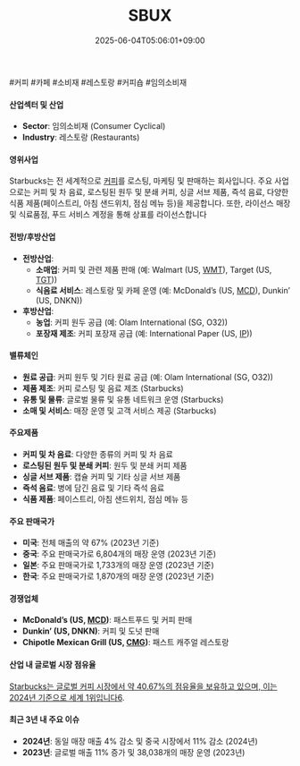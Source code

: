 ﻿---
title: "SBUX"
date: 2025-06-04T05:06:01+09:00
lastmod: 2025-06-04T05:06:01+09:00
type: docs
sidebar:
  open: true
weight: 773
---
<div style="display:none">
  <meta property="article:published_time" content="2025-06-03T20:06:01Z" />
  <meta property="article:modified_time" content="2025-06-03T20:06:01Z" />
</div>
#커피 #카페 #소비재 #레스토랑 #커피숍 #임의소비재

#### 산업섹터 및 산업

- **Sector**: 임의소비재 (Consumer Cyclical)
- **Industry**: 레스토랑 (Restaurants)

#### 영위사업

Starbucks는 전 세계적으로 [커피](/industry-study/커피/)를 로스팅, 마케팅 및 판매하는 회사입니다. 주요 사업으로는 커피 및 차 음료, 로스팅된 원두 및 분쇄 커피, 싱글 서브 제품, 즉석 음료, 다양한 식품 제품(페이스트리, 아침 샌드위치, 점심 메뉴 등)을 제공합니다. 또한, 라이선스 매장 및 식료품점, 푸드 서비스 계정을 통해 상표를 라이선스합니다

#### 전방/후방산업

- **전방산업**:
    - **소매업**: 커피 및 관련 제품 판매 (예: Walmart (US, [WMT](/company-analysis/wmt/)), Target (US, [TGT](/company-analysis/tgt/)))
    - **식음료 서비스**: 레스토랑 및 카페 운영 (예: McDonald’s (US, [MCD](/company-analysis/mcd/)), Dunkin’ (US, DNKN))
- **후방산업**:
    - **농업**: 커피 원두 공급 (예: Olam International (SG, O32))
    - **포장재 제조**: 커피 포장재 공급 (예: International Paper (US, [IP](/company-analysis/ip/)))

#### 밸류체인

- **원료 공급**: 커피 원두 및 기타 원료 공급 (예: Olam International (SG, O32))
- **제품 제조**: 커피 로스팅 및 음료 제조 (Starbucks)
- **유통 및 물류**: 글로벌 물류 및 유통 네트워크 운영 (Starbucks)
- **소매 및 서비스**: 매장 운영 및 고객 서비스 제공 (Starbucks)

#### 주요제품

- **커피 및 차 음료**: 다양한 종류의 커피 및 차 음료
- **로스팅된 원두 및 분쇄 커피**: 원두 및 분쇄 커피 제품
- **싱글 서브 제품**: 캡슐 커피 및 기타 싱글 서브 제품
- **즉석 음료**: 병에 담긴 음료 및 기타 즉석 음료
- **식품 제품**: 페이스트리, 아침 샌드위치, 점심 메뉴 등

#### 주요 판매국가

- **미국**: 전체 매출의 약 67% (2023년 기준)
- **중국**: 주요 판매국가로 6,804개의 매장 운영 (2023년 기준)
- **일본**: 주요 판매국가로 1,733개의 매장 운영 (2023년 기준)
- **한국**: 주요 판매국가로 1,870개의 매장 운영 (2023년 기준)

#### 경쟁업체

- **McDonald’s (US, [MCD](/company-analysis/mcd/))**: 패스트푸드 및 커피 판매
- **Dunkin’ (US, DNKN)**: 커피 및 도넛 판매
- **Chipotle Mexican Grill (US, [CMG](/company-analysis/cmg/))**: 패스트 캐주얼 레스토랑

#### 산업 내 글로벌 시장 점유율

[Starbucks는 글로벌 커피 시장에서 약 40.67%의 점유율을 보유하고 있으며, 이는 2024년 기준으로 세계 1위입니다](https://csimarket.com/stocks/competitionSEG2.php?code=SBUX)[6](https://csimarket.com/stocks/competitionSEG2.php?code=SBUX).

#### 최근 3년 내 주요 이슈

- **2024년**: 동일 매장 매출 4% 감소 및 중국 시장에서 11% 감소 (2024년)
- **2023년**: 글로벌 매출 11% 증가 및 38,038개의 매장 운영 (2023년)
